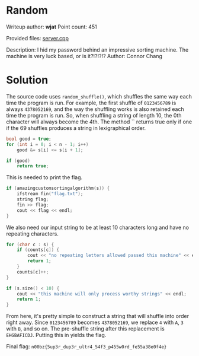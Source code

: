 # Random
Writeup author: **wjat**
Point count: 451

Provided files: [server.cpp](https://static.n00bzunit3d.xyz/Crypto/Random/server.cpp)

Description: I hid my password behind an impressive sorting machine. The machine is very luck based, or is it?!?!?!? Author: Connor Chang

# Solution
The source code uses `random_shuffle()`, which shuffles the same way each time the program is run. For example, the first shuffle of `0123456789` is always `4378052169`, and the way the shuffling works is also retained each time the program is run. So, when shuffling a string of length 10, the 0th character will always become the 4th. The method `` returns true only if one if the 69 shuffles produces a string in lexigraphical order.
```cpp
bool good = true;
for (int i = 0; i < n - 1; i++)
    good &= s[i] <= s[i + 1];

if (good)
    return true;
```
This is needed to print the flag.
```cpp
if (amazingcustomsortingalgorithm(s)) {
    ifstream fin("flag.txt");
    string flag;
    fin >> flag;
    cout << flag << endl;
}
```
We also need our input string to be at least 10 characters long and have no repeating characters.
```cpp
for (char c : s) {
    if (counts[c]) {
        cout << "no repeating letters allowed passed this machine" << endl;
        return 1;
    }
    counts[c]++;
}
```
```cpp
if (s.size() < 10) {
    cout << "this machine will only process worthy strings" << endl;
    return 1;
}
```
From here, it's pretty simple to construct a string that will shuffle into order right away. Since `0123456789` becomes `4378052169`, we replace `4` with `A`, `3` with `B`, and so on. The pre-shuffle string after this replacement is `EHGBAFICDJ`. Putting this in yields the flag.

Final flag: `n00bz{5up3r_dup3r_ultr4_54f3_p455w0rd_fe55a38e0f4e}`